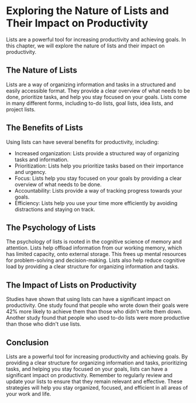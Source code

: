 Exploring the Nature of Lists and Their Impact on Productivity
================================================================================================

Lists are a powerful tool for increasing productivity and achieving goals. In this chapter, we will explore the nature of lists and their impact on productivity.

The Nature of Lists
-------------------

Lists are a way of organizing information and tasks in a structured and easily accessible format. They provide a clear overview of what needs to be done, prioritize tasks, and help you stay focused on your goals. Lists come in many different forms, including to-do lists, goal lists, idea lists, and project lists.

The Benefits of Lists
---------------------

Using lists can have several benefits for productivity, including:

* Increased organization: Lists provide a structured way of organizing tasks and information.
* Prioritization: Lists help you prioritize tasks based on their importance and urgency.
* Focus: Lists help you stay focused on your goals by providing a clear overview of what needs to be done.
* Accountability: Lists provide a way of tracking progress towards your goals.
* Efficiency: Lists help you use your time more efficiently by avoiding distractions and staying on track.

The Psychology of Lists
-----------------------

The psychology of lists is rooted in the cognitive science of memory and attention. Lists help offload information from our working memory, which has limited capacity, onto external storage. This frees up mental resources for problem-solving and decision-making. Lists also help reduce cognitive load by providing a clear structure for organizing information and tasks.

The Impact of Lists on Productivity
-----------------------------------

Studies have shown that using lists can have a significant impact on productivity. One study found that people who wrote down their goals were 42% more likely to achieve them than those who didn't write them down. Another study found that people who used to-do lists were more productive than those who didn't use lists.

Conclusion
----------

Lists are a powerful tool for increasing productivity and achieving goals. By providing a clear structure for organizing information and tasks, prioritizing tasks, and helping you stay focused on your goals, lists can have a significant impact on productivity. Remember to regularly review and update your lists to ensure that they remain relevant and effective. These strategies will help you stay organized, focused, and efficient in all areas of your work and life.
